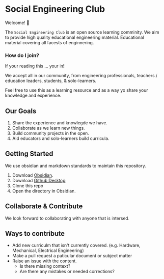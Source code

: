 # Social Engineering Club

Welcome! 👋

The `Social Engineering Club` is an open source learning comminity.
We aim to provide high quality educational engineering material. 
Educational material covering all facests of enginnering. 

### How do I join?

If your reading this ... your in! 

We accept all in our community, from engineering professionals, teachers / education leaders, students, & solo-learners.

Feel free to use this as a learning resource and as a way yo share your knowledge and experience. 


## Our Goals

1. Share the experience and knowlegde we have.
2. Collaborate as we learn new things.
3. Build community projects in the open.
4. Aid educators and solo-learners build curricula.

## Getting Started

We use obsidian and markdown standards to maintain this repository.
1. Download [Obsidian](https://obsidian.md/download).
2. Download [Github Desktop](https://desktop.github.com/download)
3. Clone this repo
4. Open the directory in Obsidian.

## Collaborate & Contribute

We look forward to collaborating with anyone that is intersed. 

## Ways to contribute

- Add new curriculm that isn't currently covered. (e.g. Hardware, Mechanical, Electrical Engineering)
- Make a pull request a paticular document or subject matter
- Raise an issue with the content.
    - Is there missing context?
    - Are there any mistakes or needed corrections?
 
